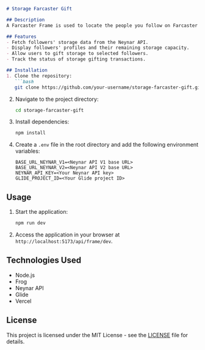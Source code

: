 ```markdown
# Storage Farcaster Gift

## Description
A Farcaster Frame is used to locate the people you follow on Farcaster who have low storage capacity, allowing you to gift them additional Farcaster Storage.

## Features
- Fetch followers' storage data from the Neynar API.
- Display followers' profiles and their remaining storage capacity.
- Allow users to gift storage to selected followers.
- Track the status of storage gifting transactions.

## Installation
1. Clone the repository:
   ```bash
   git clone https://github.com/your-username/storage-farcaster-gift.git
   ```
2. Navigate to the project directory:
   ```bash
   cd storage-farcaster-gift
   ```
3. Install dependencies:
   ```bash
   npm install
   ```
4. Create a `.env` file in the root directory and add the following environment variables:
   ```plaintext
   BASE_URL_NEYNAR_V1=<Neynar API V1 base URL>
   BASE_URL_NEYNAR_V2=<Neynar API V2 base URL>
   NEYNAR_API_KEY=<Your Neynar API key>
   GLIDE_PROJECT_ID=<Your Glide project ID>
   ```

## Usage
1. Start the application:
   ```bash
   npm run dev
   ```
2. Access the application in your browser at `http://localhost:5173/api/frame/dev`.

## Technologies Used
- Node.js
- Frog
- Neynar API
- Glide
- Vercel

## License
This project is licensed under the MIT License - see the [LICENSE](LICENSE) file for details.
```